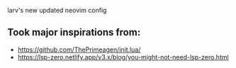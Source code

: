larv's new updated neovim config
## Took major inspirations from:
- https://github.com/ThePrimeagen/init.lua/
- https://lsp-zero.netlify.app/v3.x/blog/you-might-not-need-lsp-zero.html
